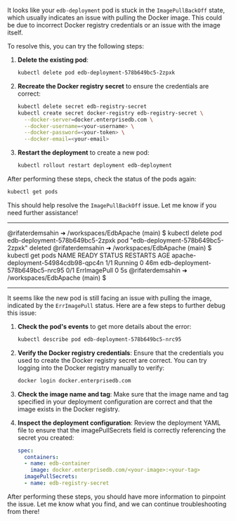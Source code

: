 It looks like your `edb-deployment` pod is stuck in the `ImagePullBackOff` state, which usually indicates an issue with pulling the Docker image. This could be due to incorrect Docker registry credentials or an issue with the image itself.

To resolve this, you can try the following steps:

1. **Delete the existing pod**:
   ```sh
   kubectl delete pod edb-deployment-578b649bc5-2zpxk
   ```

2. **Recreate the Docker registry secret** to ensure the credentials are correct:
   ```sh
   kubectl delete secret edb-registry-secret
   kubectl create secret docker-registry edb-registry-secret \
     --docker-server=docker.enterprisedb.com \
     --docker-username=<your-username> \
     --docker-password=<your-token> \
     --docker-email=<your-email>
   ```

3. **Restart the deployment** to create a new pod:
   ```sh
   kubectl rollout restart deployment edb-deployment
   ```

After performing these steps, check the status of the pods again:
```sh
kubectl get pods
```

This should help resolve the `ImagePullBackOff` issue. Let me know if you need further assistance!


---

@rifaterdemsahin ➜ /workspaces/EdbApache (main) $ kubectl delete pod edb-deployment-578b649bc5-2zpxk
pod "edb-deployment-578b649bc5-2zpxk" deleted
@rifaterdemsahin ➜ /workspaces/EdbApache (main) $ kubectl get pods
NAME                                 READY   STATUS         RESTARTS   AGE
apache-deployment-54984cdb98-qpc4n   1/1     Running        0          46m
edb-deployment-578b649bc5-nrc95      0/1     ErrImagePull   0          5s
@rifaterdemsahin ➜ /workspaces/EdbApache (main) $ 

---

It seems like the new pod is still facing an issue with pulling the image, indicated by the `ErrImagePull` status. Here are a few steps to further debug this issue:

1. **Check the pod's events** to get more details about the error:
   ```sh
   kubectl describe pod edb-deployment-578b649bc5-nrc95
   ```

2. **Verify the Docker registry credentials**:
   Ensure that the credentials you used to create the Docker registry secret are correct. You can try logging into the Docker registry manually to verify:
   ```sh
   docker login docker.enterprisedb.com
   ```

3. **Check the image name and tag**:
   Make sure that the image name and tag specified in your deployment configuration are correct and that the image exists in the Docker registry.

4. **Inspect the deployment configuration**:
   Review the deployment YAML file to ensure that the imagePullSecrets field is correctly referencing the secret you created:
   ```yaml
   spec:
     containers:
     - name: edb-container
       image: docker.enterprisedb.com/<your-image>:<your-tag>
     imagePullSecrets:
     - name: edb-registry-secret
   ```

After performing these steps, you should have more information to pinpoint the issue. Let me know what you find, and we can continue troubleshooting from there!